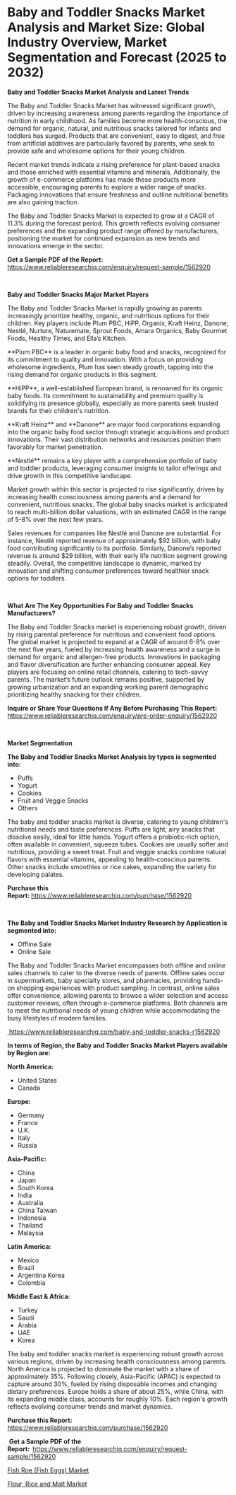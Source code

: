 <p><h1>Baby and Toddler Snacks Market Analysis and Market Size: Global Industry Overview, Market Segmentation and Forecast (2025 to 2032)</h1></p><p><strong>Baby and Toddler Snacks Market Analysis and Latest Trends</strong></p>
<p><p>The Baby and Toddler Snacks Market has witnessed significant growth, driven by increasing awareness among parents regarding the importance of nutrition in early childhood. As families become more health-conscious, the demand for organic, natural, and nutritious snacks tailored for infants and toddlers has surged. Products that are convenient, easy to digest, and free from artificial additives are particularly favored by parents, who seek to provide safe and wholesome options for their young children.</p><p>Recent market trends indicate a rising preference for plant-based snacks and those enriched with essential vitamins and minerals. Additionally, the growth of e-commerce platforms has made these products more accessible, encouraging parents to explore a wider range of snacks. Packaging innovations that ensure freshness and outline nutritional benefits are also gaining traction.</p><p>The Baby and Toddler Snacks Market is expected to grow at a CAGR of 11.3% during the forecast period. This growth reflects evolving consumer preferences and the expanding product range offered by manufacturers, positioning the market for continued expansion as new trends and innovations emerge in the sector.</p></p>
<p><strong>Get a Sample PDF of the Report:&nbsp;</strong> <a href="https://www.reliableresearchiq.com/enquiry/request-sample/1562920?utm_campaign=1129&utm_medium=2&utm_source=Github&utm_content=ia&utm_term=15022025&utm_id=baby-and-toddler-snacks">https://www.reliableresearchiq.com/enquiry/request-sample/1562920</a></p>
<p>&nbsp;</p>
<p><strong>Baby and Toddler Snacks Major Market Players</strong></p>
<p><p>The Baby and Toddler Snacks Market is rapidly growing as parents increasingly prioritize healthy, organic, and nutritious options for their children. Key players include Plum PBC, HiPP, Organix, Kraft Heinz, Danone, Nestlé, Nurture, Naturemate, Sprout Foods, Amara Organics, Baby Gourmet Foods, Healthy Times, and Ella’s Kitchen.</p><p>**Plum PBC** is a leader in organic baby food and snacks, recognized for its commitment to quality and innovation. With a focus on providing wholesome ingredients, Plum has seen steady growth, tapping into the rising demand for organic products in this segment.</p><p>**HiPP**, a well-established European brand, is renowned for its organic baby foods. Its commitment to sustainability and premium quality is solidifying its presence globally, especially as more parents seek trusted brands for their children's nutrition.</p><p>**Kraft Heinz** and **Danone** are major food corporations expanding into the organic baby food sector through strategic acquisitions and product innovations. Their vast distribution networks and resources position them favorably for market penetration.</p><p>**Nestlé** remains a key player with a comprehensive portfolio of baby and toddler products, leveraging consumer insights to tailor offerings and drive growth in this competitive landscape.</p><p>Market growth within this sector is projected to rise significantly, driven by increasing health consciousness among parents and a demand for convenient, nutritious snacks. The global baby snacks market is anticipated to reach multi-billion dollar valuations, with an estimated CAGR in the range of 5-8% over the next few years.</p><p>Sales revenues for companies like Nestlé and Danone are substantial. For instance, Nestlé reported revenue of approximately $92 billion, with baby food contributing significantly to its portfolio. Similarly, Danone’s reported revenue is around $29 billion, with their early life nutrition segment growing steadily. Overall, the competitive landscape is dynamic, marked by innovation and shifting consumer preferences toward healthier snack options for toddlers.</p></p>
<p>&nbsp;</p>
<p><strong>What Are The Key Opportunities For Baby and Toddler Snacks Manufacturers?</strong></p>
<p><p>The Baby and Toddler Snacks market is experiencing robust growth, driven by rising parental preference for nutritious and convenient food options. The global market is projected to expand at a CAGR of around 6-8% over the next five years, fueled by increasing health awareness and a surge in demand for organic and allergen-free products. Innovations in packaging and flavor diversification are further enhancing consumer appeal. Key players are focusing on online retail channels, catering to tech-savvy parents. The market’s future outlook remains positive, supported by growing urbanization and an expanding working parent demographic prioritizing healthy snacking for their children.</p></p>
<p><strong>Inquire or Share Your Questions If Any Before Purchasing This Report:</strong> <a href="https://www.reliableresearchiq.com/enquiry/pre-order-enquiry/1562920?utm_campaign=1129&utm_medium=2&utm_source=Github&utm_content=ia&utm_term=15022025&utm_id=baby-and-toddler-snacks">https://www.reliableresearchiq.com/enquiry/pre-order-enquiry/1562920</a></p>
<p>&nbsp;</p>
<p><strong>Market Segmentation</strong></p>
<p><strong>The Baby and Toddler Snacks Market Analysis by types is segmented into:</strong></p>
<p><ul><li>Puffs</li><li>Yogurt</li><li>Cookies</li><li>Fruit and Veggie Snacks</li><li>Others</li></ul></p>
<p><p>The baby and toddler snacks market is diverse, catering to young children's nutritional needs and taste preferences. Puffs are light, airy snacks that dissolve easily, ideal for little hands. Yogurt offers a probiotic-rich option, often available in convenient, squeeze tubes. Cookies are usually softer and nutritious, providing a sweet treat. Fruit and veggie snacks combine natural flavors with essential vitamins, appealing to health-conscious parents. Other snacks include smoothies or rice cakes, expanding the variety for developing palates.</p></p>
<p><strong>Purchase this Report:&nbsp;</strong><a href="https://www.reliableresearchiq.com/purchase/1562920?utm_campaign=1129&utm_medium=2&utm_source=Github&utm_content=ia&utm_term=15022025&utm_id=baby-and-toddler-snacks">https://www.reliableresearchiq.com/purchase/1562920</a></p>
<p>&nbsp;</p>
<p><strong>The Baby and Toddler Snacks Market Industry Research by Application is segmented into:</strong></p>
<p><ul><li>Offline Sale</li><li>Online Sale</li></ul></p>
<p><p>The Baby and Toddler Snacks Market encompasses both offline and online sales channels to cater to the diverse needs of parents. Offline sales occur in supermarkets, baby specialty stores, and pharmacies, providing hands-on shopping experiences with product sampling. In contrast, online sales offer convenience, allowing parents to browse a wider selection and access customer reviews, often through e-commerce platforms. Both channels aim to meet the nutritional needs of young children while accommodating the busy lifestyles of modern families.</p></p>
<p><a href="https://www.reliableresearchiq.com/baby-and-toddler-snacks-r1562920?utm_campaign=1129&utm_medium=2&utm_source=Github&utm_content=ia&utm_term=15022025&utm_id=baby-and-toddler-snacks">&nbsp;https://www.reliableresearchiq.com/baby-and-toddler-snacks-r1562920</a></p>
<p><strong>In terms of Region, the Baby and Toddler Snacks Market Players available by Region are:</strong></p>
<p>
    <p> <strong> North America: </strong>
        <ul>
            <li>United States</li>
            <li>Canada</li>
        </ul>
        </p> 
    <p> <strong> Europe: </strong>
        <ul>
            <li>Germany</li>
            <li>France</li>
            <li>U.K.</li>
            <li>Italy</li>
            <li>Russia</li>
        </ul>
        </p> 
    <p> <strong> Asia-Pacific: </strong>
        <ul>
            <li>China</li>
            <li>Japan</li>
            <li>South Korea</li>
            <li>India</li>
            <li>Australia</li>
            <li>China Taiwan</li>
            <li>Indonesia</li>
            <li>Thailand</li>
            <li>Malaysia</li>
        </ul>
        </p> 
    <p> <strong> Latin America: </strong>
        <ul>
            <li>Mexico</li>
            <li>Brazil</li>
            <li>Argentina Korea</li>
            <li>Colombia</li>
        </ul>
        </p> 
    <p> <strong> Middle East & Africa: </strong>
        <ul>
            <li>Turkey</li>
            <li>Saudi</li>
            <li>Arabia</li>
            <li>UAE</li>
            <li>Korea</li>
        </ul>
    </p>
    </p>
<p><p>The baby and toddler snacks market is experiencing robust growth across various regions, driven by increasing health consciousness among parents. North America is projected to dominate the market with a share of approximately 35%. Following closely, Asia-Pacific (APAC) is expected to capture around 30%, fueled by rising disposable incomes and changing dietary preferences. Europe holds a share of about 25%, while China, with its expanding middle class, accounts for roughly 10%. Each region's growth reflects evolving consumer trends and market dynamics.</p></p>
<p><strong>Purchase this Report: </strong><a href="https://www.reliableresearchiq.com/purchase/1562920?utm_campaign=1129&utm_medium=2&utm_source=Github&utm_content=ia&utm_term=15022025&utm_id=baby-and-toddler-snacks">https://www.reliableresearchiq.com/purchase/1562920</a></p>
<p>&nbsp;<strong>Get a Sample PDF of the Report:&nbsp;&nbsp;</strong><a href="https://www.reliableresearchiq.com/enquiry/request-sample/1562920?utm_campaign=1129&utm_medium=2&utm_source=Github&utm_content=ia&utm_term=15022025&utm_id=baby-and-toddler-snacks">https://www.reliableresearchiq.com/enquiry/request-sample/1562920</a></p>
<p><strong></strong></p>
<p><p><a href="https://github.com/usraceby/Market-Research-Report-List-1/blob/main/fish-roe-fish-eggs-market.md?utm_campaign=1129&utm_medium=2&utm_source=Github&utm_content=ia&utm_term=15022025&utm_id=baby-and-toddler-snacks">Fish Roe (Fish Eggs) Market</a></p><p><a href="https://github.com/shamstirroc7/Market-Research-Report-List-1/blob/main/flour-rice-and-malt-market.md?utm_campaign=1129&utm_medium=2&utm_source=Github&utm_content=ia&utm_term=15022025&utm_id=baby-and-toddler-snacks">Flour, Rice and Malt Market</a></p></p>